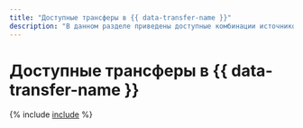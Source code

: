 ```yaml
---
title: "Доступные трансферы в {{ data-transfer-name }}"
description: "В данном разделе приведены доступные комбинации источников и приемников."
---
```


# Доступные трансферы в {{ data-transfer-name }}

{% include [include](../_includes/data-transfer/connectivity-marix.md) %}